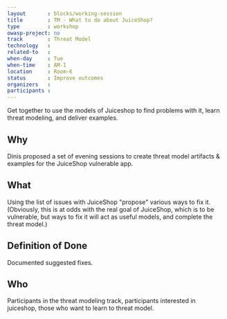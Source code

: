 ```yaml
---
layout       : blocks/working-session
title        : TM - What to do about JuiceShop?
type         : workshop
owasp-project: no
track        : Threat Model
technology   :
related-to   :
when-day     : Tue
when-time    : AM-1
location     : Room-6
status       : Improve outcomes
organizers   :
participants :
---
```


Get together to use the models of Juiceshop to find problems with it, learn threat modeling, and deliver examples.

## Why

Dinis proposed a set of evening sessions to create threat model artifacts & examples for the JuiceShop vulnerable app.

## What

Using the list of issues with JuiceShop "propose" various ways to fix it.  (Obviously, this is at odds with the real goal of JuiceShop, which is to be vulnerable, but ways to fix it will act as useful models, and complete the threat model.)

## Definition of Done

Documented suggested fixes.
## Who

Participants in the threat modeling track, participants interested in juiceshop, those who want to learn to threat model.

